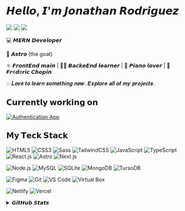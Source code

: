 # 𝙃𝙚𝙡𝙡𝙤, 𝙄'𝙢 𝙅𝙤𝙣𝙖𝙩𝙝𝙖𝙣 𝙍𝙤𝙙𝙧𝙞𝙜𝙪𝙚𝙯

[![](https://img.shields.io/badge/-@varjonathanr-%230A66C2?style=flat-square&logo=linkedin&logoColor=ffffff)](https://www.linkedin.com/in/jonathanrodriguez04)
[![](https://img.shields.io/badge/-@varjonathanr-%23181717?style=flat-square&logo=github&logoColor=ffffff)](https://github.com/varjonathanr)
[![](https://img.shields.io/badge/-Portfolio-%23181717?style=flat-square&logo=google-chrome&logoColor=ffffff)](https://cv-portfolio-varjonathanr.netlify.app/)

💻 𝙈𝙀𝙍𝙉 𝘿𝙚𝙫𝙚𝙡𝙤𝙥𝙚𝙧

🚀 𝘼𝙨𝙩𝙧𝙤 (the goat)

⚛️ 𝙁𝙧𝙤𝙣𝙩𝙀𝙣𝙙 𝙢𝙖𝙞𝙣 | 👨‍💻 𝘽𝙖𝙘𝙠𝙚𝙀𝙣𝙙 𝙡𝙚𝙖𝙧𝙣𝙚𝙧 | 🎹 𝙋𝙞𝙖𝙣𝙤 𝙡𝙤𝙫𝙚𝙧 | 🎼 𝙁𝙧é𝙙é𝙧𝙞𝙘 𝘾𝙝𝙤𝙥𝙞𝙣

💡 𝑳𝒐𝒗𝒆 𝒕𝒐 𝒍𝒆𝒂𝒓𝒏 𝒔𝒐𝒎𝒆𝒕𝒉𝒊𝒏𝒈 𝒏𝒆𝒘. 𝑬𝒙𝒑𝒍𝒐𝒓𝒆 𝒂𝒍𝒍 𝒐𝒇 𝒎𝒚 𝒑𝒓𝒐𝒋𝒆𝒄𝒕𝒔.

## 𝗖𝘂𝗿𝗿𝗲𝗻𝘁𝗹𝘆 𝘄𝗼𝗿𝗸𝗶𝗻𝗴 𝗼𝗻

[![Authentication App](https://svg.bookmark.style/api?url=https://github.com/varJonathanR/authentication-app&mode=light&style=horizontal)](https://github.com/varJonathanR/authentication-app)

## 𝗠𝘆 𝗧𝗲𝗰𝗸 𝗦𝘁𝗮𝗰𝗸

![HTML5](https://img.shields.io/badge/-HTML5-%23E44D27?style=flat-square&logo=html5&logoColor=ffffff)
![CSS3](https://img.shields.io/badge/-CSS3-%231572B6?style=flat-square&logo=css3&logoColor=ffffff)
![Sass](https://img.shields.io/badge/-Sass-%23CC6699?style=flat-square&logo=sass&logoColor=ffffff)
![TailwindCSS](https://img.shields.io/badge/-TailwindCSS-%231a202c?style=flat-square&logo=tailwind-css)
![JavaScript](https://img.shields.io/badge/-JavaScript-%23F7DF1C?style=flat-square&logo=javascript&logoColor=000000&labelColor=%23F7DF1C&color=%23FFCE5A)
![TypeScript](https://img.shields.io/badge/-TypeScript-007ACC?style=flat-square&logo=typescript&logoColor=ffffff)
![React.js](https://img.shields.io/badge/-React.js-%23282C34?style=flat-square&logo=react)
![Astro](https://img.shields.io/badge/-Astro-%23BC52EE?style=flat-square&logo=astro&logoColor=000000)
![Next.js](https://img.shields.io/badge/-Next.js-%23000000?style=flat-square&logo=nextdotjs)

![Node.js](https://img.shields.io/badge/-Node.js-%235FA04E?style=flat-square&logo=node.js&logoColor=ffffff)
![MySQL](https://img.shields.io/badge/-MySQL-%234479A1?style=flat-square&logo=mysql&logoColor=ffffff)
![SQLite](https://img.shields.io/badge/-SQLite-%23003B57?style=flat-square&logo=sqlite&logoColor=ffffff)
![MongoDB](https://img.shields.io/badge/-MongoDB-%2347A248?style=flat-square&logo=mongodb&logoColor=ffffff)
![TursoDB](https://img.shields.io/badge/-TursoDB-%234FF8D2?style=flat-square&logo=turso&logoColor=000000)

![Figma](https://img.shields.io/badge/-Figma-%23F24E1E?style=flat-square&logo=figma&logoColor=ffffff)
![Git](https://img.shields.io/badge/-Git-%23F05032?style=flat-square&logo=git&logoColor=ffffff)
![VS Code](https://img.shields.io/badge/-VSCode-%23007ACC?style=flat-square&logo=visual-studio-code)
![Virtual Box](https://img.shields.io/badge/-Virtual_Box-%23183A61?style=flat-square&logo=virtualbox&logoColor=ffffff)

![Netlify](https://img.shields.io/badge/-Netlify-%2300C7B7?style=flat-square&logo=netlify&logoColor=ffffff)
![Vercel](https://img.shields.io/badge/-Vercel-%23ffffff?style=flat-square&logo=vercel&logoColor=000000)

<details>
  <summary>𝙂𝙞𝙩𝙃𝙪𝙗 𝙎𝙩𝙖𝙩𝙨</summary>
  <br />
  <p align="center">
    <img src="https://github-readme-stats.vercel.app/api?username=varjonathanr&show_icons=true&theme=dark" />
  </p>
</details>
